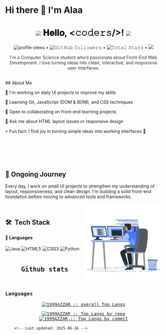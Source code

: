 <h1>Hi there 👋 I'm Alaa</h1>
<h1 align="center">
  <img src="GIF/Earth.gif" width="24px"/>
  𝐇𝐞𝐥𝐥𝐨, &lt;𝚌𝚘𝚍𝚎𝚛𝚜/&gt;!
  <img src="GIF/Hi.gif" width="40px" />
</h1>

<p align="center">
  <img alt = "profile views" src="https://komarev.com/ghpvc/?username=alaaeliwa&style=flat&color=blue"/> •   
<!--   <a href="https://user-badge.committers.top/india_private/alaaeliwa"><img src="https://user-badge.committers.top/india_private/JayantGoel001.svg"/></a> • -->
  <img alt="𝙶𝚒𝚝𝙷𝚞𝚋 𝚏𝚘𝚕𝚕𝚘𝚠𝚎𝚛𝚜" src="https://img.shields.io/github/followers/alaaeliwa?label=Followers&style=social"/> •
  <img src="https://img.shields.io/github/stars/alaaeliwa?label=Stars" alt="𝚃𝚘𝚝𝚊𝚕 𝚂𝚝𝚊𝚛𝚜"/> •
  <a href="https://github.com/sponsors/alaaeliwa"><img src="https://img.shields.io/static/v1?label=Sponsor&message=%E2%9D%A4&logo=GitHub&color=%23fe8e86"/></a>
</p>
<p align="center" style="font-wghit:600; color:#333;">I'm a Computer Science student who’s passionate about Front-End Web Development.  
I love turning ideas into clean, interactive, and responsive user interfaces.</p>
<br>
## About Me  

🔭 I'm working on daily UI projects to improve my skills  

🌱 Learning Git, JavaScript (DOM & BOM), and CSS techniques  

👯 Open to collaborating on front-end learning projects  

💬 Ask me about HTML layout issues or responsive design  

⚡ Fun fact: I find joy in turning simple ideas into working interfaces 🌼  
<br>
<br>


<br>
<br>
  


<h2>🌱 Ongoing Journey</h2>
Every day, I work on small UI projects to strengthen my understanding of layout, responsiveness, and clean design.  
I'm building a solid front-end foundation before moving to advanced tools and frameworks.

<picture> <img align="right" src="https://github.com/0xAbdulKhalid/0xAbdulKhalid/raw/main/assets/mdImages/Right_Side.gif" width = 250px></picture>
<br>
## 🛠 &nbsp;Tech Stack

#### 🔧 Languages


![Java](https://img.shields.io/badge/java-%23ED8B00.svg?style=for-the-badge&logo=openjdk&logoColor=white)
![HTML5](https://img.shields.io/badge/html5-%23E34F26.svg?style=for-the-badge&logo=html5&logoColor=white)
![CSS3](https://img.shields.io/badge/css3-%231572B6.svg?style=for-the-badge&logo=css3&logoColor=white)
![Python](https://img.shields.io/badge/Python-%2314354C.svg?style=for-the-badge&logo=python&logoColor=white)
<br>
<br>
  <div>
  <samp>
    <h2 align="center"> Github stats </h2>
      <br/>
  <summary><h3>Languages</h3></summary>
            <p align="center">
        <a href="https://github.com/1999AZZAR/">
          <img src="https://github-readme-stats.vercel.app/api/top-langs/?username=alaaeliwa&langs_count=6&theme=gruvbox&layout=compact&hide_border=true"
          alt="1999AZZAR :: overall Top Langs " /></a>
      </p>
        <p align="center">
          <a href="https://github.com/1999AZZAR/">
          <img width="45%" src="https://github-profile-summary-cards.vercel.app/api/cards/repos-per-language?username=alaaeliwa&theme=gruvbox&layout=compact&hide_border=true"
          alt="1999AZZAR :: Top Langs by repo" />
          <img width="45%" src="https://github-profile-summary-cards.vercel.app/api/cards/most-commit-language?username=alaaeliwa&theme=gruvbox&layout=compact&hide_border=true"
          alt="1999AZZAR :: Top Langs by commit" />
          </a>
        </p>


        <!-- Last updated: 2025-06-16 -->


